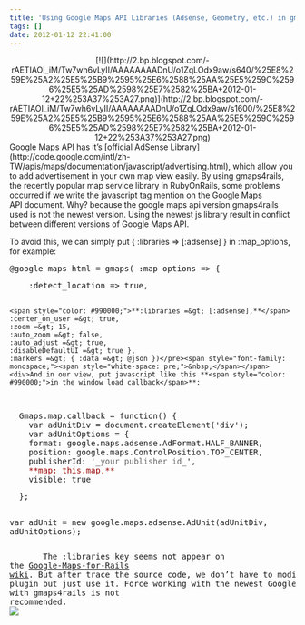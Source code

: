 ```yaml
---
title: 'Using Google Maps API Libraries (Adsense, Geometry, etc.) in gmaps4rails Way!'
tags: []
date: 2012-01-12 22:41:00
---
```


<div class="separator" style="clear: both; text-align: center;">[![](http://2.bp.blogspot.com/-rAETIAOI_iM/Tw7wh6vLyII/AAAAAAAADnU/o1ZqLOdx9aw/s640/%25E8%259E%25A2%25E5%25B9%2595%25E6%2588%25AA%25E5%259C%2596%25E5%25AD%2598%25E7%2582%25BA+2012-01-12+22%253A37%253A27.png)](http://2.bp.blogspot.com/-rAETIAOI_iM/Tw7wh6vLyII/AAAAAAAADnU/o1ZqLOdx9aw/s1600/%25E8%259E%25A2%25E5%25B9%2595%25E6%2588%25AA%25E5%259C%2596%25E5%25AD%2598%25E7%2582%25BA+2012-01-12+22%253A37%253A27.png)</div>
Google Maps API has it&#8217;s&nbsp;[official AdSense Library](http://code.google.com/intl/zh-TW/apis/maps/documentation/javascript/advertising.html), which allow you to add advertisement in your own map view easily. By using gmaps4rails, the recently popular map service library in RubyOnRails, some problems occurred if we write the javascript tag mention on the&nbsp;Google Maps API&nbsp;document. Why? because the google maps api version gmaps4rails used is not the newest version. Using the newest js library result in conflict between different versions of Google Maps API.

To avoid this, we can simply put {&nbsp;:libraries =&gt; [:adsense] } in :map_options, for example:

<pre>@google_maps_html = gmaps( :map_options =&gt; {</pre><pre>    :detect_location =&gt; true,
    <span style="color: #990000;">**:libraries =&gt; [:adsense],**</span>
    :center_on_user =&gt; true,
    :zoom =&gt; 15,
    :auto_zoom =&gt; false,
    :auto_adjust =&gt; true,
    :disableDefaultUI =&gt; true },
    :markers =&gt; { :data =&gt; @json })</pre><span style="font-family: monospace;"><span style="white-space: pre;">&nbsp;</span></span><div>And in our view, put javascript like this **<span style="color: #990000;">in the window load callback</span>**:

<pre>
  Gmaps.map.callback = function() {
    var adUnitDiv = document.createElement('div');
    var adUnitOptions = {
    format: google.maps.adsense.AdFormat.HALF_BANNER,
    position: google.maps.ControlPosition.TOP_CENTER,
    publisherId: '_<span style="background-color: white; color: #666666;">your publisher id</span>_',
    <span style="color: #990000;">**map: this.map,**</span>
    visible: true</pre><pre>  };
  var adUnit = new google.maps.adsense.AdUnit(adUnitDiv, adUnitOptions);
</pre>
&nbsp; &nbsp; &nbsp;
The :libraries key seems not appear on the&nbsp;[Google-Maps-for-Rails wiki](https://github.com/apneadiving/Google-Maps-for-Rails/wiki/). But after trace the source code, we don&#8217;t have to modify the plugin but just use it. Force working with the newest Google Maps API with gmaps4rails is not recommended.&nbsp;</div><div class="blogger-post-footer">![](https://blogger.googleusercontent.com/tracker/7273332692755259172-2277722151436231612?l=polar-dev.blogspot.com)</div>